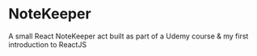 # NoteKeeper

A small React NoteKeeper act built as part of a Udemy course & my first introduction to ReactJS
